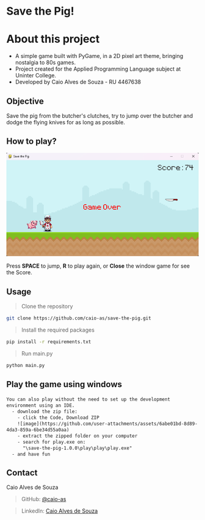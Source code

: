 # Save the Pig!
# About this project

- A simple game built with PyGame, in a 2D pixel art theme, bringing nostalgia to 80s games.
- Project created for the Applied Programming Language subject at Uninter College.
- Developed by Caio Alves de Souza - RU 4467638

## Objective

Save the pig from the butcher's clutches, try to jump over the butcher and dodge the flying knives for as long as possible.

## How to play?

![screenshot](./public/gameplay.png)

Press **SPACE** to jump, **R** to play again, or **Close** the window game for see the Score.

## Usage

> Clone the repository

```bash
git clone https://github.com/caio-as/save-the-pig.git
```

> Install the required packages

```bash
pip install -r requirements.txt

```

> Run main.py

```bash or ide terminal
python main.py

```

## Play the game using windows

```.exe
You can also play without the need to set up the development environment using an IDE.
  - download the zip file:
    - click the Code, Download ZIP
    ![image](https://github.com/user-attachments/assets/6abe01bd-8d89-4da3-859a-6be34d55a0aa)
    - extract the zipped folder on your computer
    - search for play.exe on:
      "\save-the-pig-1.0.0\play\play\play.exe"
  - and have fun
```


## Contact

Caio Alves de Souza

> GitHub: [@caio-as](https://github.com/caio-as)

> LinkedIn: [Caio Alves de Souza](www.linkedin.com/in/caio-as)
